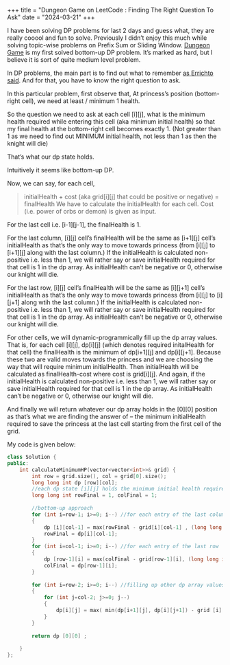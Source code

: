 +++
title = "Dungeon Game on LeetCode : Finding The Right Question To Ask"
date = "2024-03-21"
+++

I have been solving DP problems for last 2 days and guess what, they are really cooool and fun to solve. Previously I didn’t enjoy this much while solving topic-wise problems on Prefix Sum or Sliding Window. [Dungeon Game](https://leetcode.com/problems/dungeon-game/description/) is my first solved bottom-up DP problem. It’s marked as hard, but I believe it is sort of quite medium level problem.

In DP problems, the main part is to find out what to remember [as Errichto said](https://youtu.be/YBSt1jYwVfU?si=VWSg2Xta6vAQrQXk&t=1090). And for that, you have to know the right question to ask.
<!--more-->
In this particular problem, first observe that, At princess’s position (bottom-right cell), we need at least / minimum 1 health.

So the question we need to ask at each cell [i][j], what is the minimum health required while entering this cell (aka minimum initial health) so that my final health at the bottom-right cell becomes exactly 1. (Not greater than 1 as we need to find out MINIMUM initial health, not less than 1 as then the knight will die)

That’s what our dp state holds.

Intuitively it seems like bottom-up DP.

Now, we can say, for each cell,
> initialHealth + cost (aka grid[i][j] that could be positive or negative) = finalHealth
We have to calculate the initialHealth for each cell. Cost (i.e. power of orbs or demon) is given as input.

For the last cell i.e. [i-1][j-1], the finalHealth is 1.

For the last column, [i][j] cell’s finalHealth will be the same as [i+1][j] cell’s initialHealth as that’s the only way to move towards princess (from [i][j] to [i+1][j] along with the last column.) If the initialHealth is calculated non-positive i.e. less than 1, we will rather say or save initialHealth required for that cell is 1 in the dp array. As initialHealth can’t be negative or 0, otherwise our knight will die.

For the last row, [i][j] cell’s finalHealth will be the same as [i][j+1] cell’s initialHealth as that’s the only way to move towards princess (from [i][j] to [i][j+1] along wtih the last column.) If the initialHealth is calculated non-positive i.e. less than 1, we will rather say or save initialHealth required for that cell is 1 in the dp array. As initialHealth can’t be negative or 0, otherwise our knight will die.

For other cells, we will dynamic-programmically fill up the dp array values. That is, for each cell [i][j], dp[i][j] (which denotes required initalHealth for that cell) the finalHealth is the minimum of dp[i+1][j] and dp[i][j+1]. Because these two are valid moves towards the princess and we are choosing the way that will require minimum initialHealth. Then initialHealth will be calculated as finalHealth-cost where cost is grid[i][j]. And again, if the initialHealth is calculated non-positive i.e. less than 1, we will rather say or save initialHealth required for that cell is 1 in the dp array. As initialHealth can’t be negative or 0, otherwise our knight will die.

And finally we will return whatever our dp array holds in the [0][0] position as that’s what we are finding the answer of – the minimum initialHealth required to save the princess at the last cell starting from the first cell of the grid.

My code is given below:



```cpp
class Solution {
public:
    int calculateMinimumHP(vector<vector<int>>& grid) {
        int row = grid.size(), col = grid[0].size(); 
        long long int dp [row][col];
        //each dp state [i][j] holds the minimum initial health required to reach the bottom-right cell from [i][j] cell
        long long int rowFinal = 1, colFinal = 1;
 
        //bottom-up approach
        for (int i=row-1; i>=0; i--) //for each entry of the last column
        {
            dp [i][col-1] = max(rowFinal - grid[i][col-1] , (long long int)1); 
            rowFinal = dp[i][col-1]; 
        }
        for (int i=col-1; i>=0; i--) //for each entry of the last row
        {
            dp [row-1][i] = max(colFinal - grid[row-1][i], (long long int)1); 
            colFinal = dp[row-1][i];    
        }
 
        for (int i=row-2; i>=0; i--) //filling up other dp array values
        {
            for (int j=col-2; j>=0; j--)
            {
                dp[i][j] = max( min(dp[i+1][j], dp[i][j+1]) - grid [i][j], (long long int) 1); //max() for bounding so that negative values become 1 instead
            }
        }
 
        return dp [0][0] ; 
         
    }
};
```